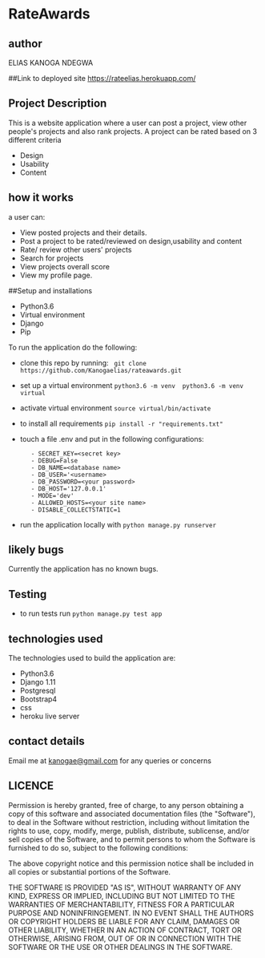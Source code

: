 # RateAwards

## author
ELIAS KANOGA NDEGWA

##Link to deployed site
https://rateelias.herokuapp.com/

## Project Description
This is a website application where a user can post a project, view other people's projects and also rank projects. A project can be rated based on 3 different criteria
- Design
- Usability
- Content
## how it works
a user can:
- View posted projects and their details.
- Post a project to be rated/reviewed on design,usability and content
- Rate/ review other users' projects
- Search for projects
- View projects overall score
- View my profile page.

##Setup and installations
- Python3.6
- Virtual environment
- Django
- Pip

To run the application do the following:
- clone this repo by running:
` git clone https://github.com/Kanogaelias/rateawards.git`
- set up a virtual environment
 ` python3.6 -m venv  python3.6 -m venv virtual `
 - activate virtual environment
  ` source virtual/bin/activate `
- to install all requirements
` pip install -r "requirements.txt" `
 - touch a file .env and put in the following configurations:
   ```
      - SECRET_KEY=<secret key>
      - DEBUG=False
      - DB_NAME=<database name>
      - DB_USER='<username>
      - DB_PASSWORD=<your password>
      - DB_HOST='127.0.0.1'
      - MODE='dev'
      - ALLOWED_HOSTS=<your site name>
      - DISABLE_COLLECTSTATIC=1
   ```

- run the application locally with
 ` python manage.py runserver `
## likely bugs
Currently the application has no known bugs.
## Testing
- to run tests run ` python manage.py test app `
## technologies used
The technologies used to build the application are:

- Python3.6 
- Django 1.11
- Postgresql
- Bootstrap4
- css
- heroku live server

## contact details
Email me at kanogae@gmail.com for any queries or concerns

## LICENCE
Permission is hereby granted, free of charge, to any person obtaining a copy of this software and associated documentation files (the "Software"), to deal in the Software without restriction, including without limitation the rights to use, copy, modify, merge, publish, distribute, sublicense, and/or sell copies of the Software, and to permit persons to whom the Software is furnished to do so, subject to the following conditions:

The above copyright notice and this permission notice shall be included in all copies or substantial portions of the Software.

THE SOFTWARE IS PROVIDED "AS IS", WITHOUT WARRANTY OF ANY KIND, EXPRESS OR IMPLIED, INCLUDING BUT NOT LIMITED TO THE WARRANTIES OF MERCHANTABILITY, FITNESS FOR A PARTICULAR PURPOSE AND NONINFRINGEMENT. IN NO EVENT SHALL THE AUTHORS OR COPYRIGHT HOLDERS BE LIABLE FOR ANY CLAIM, DAMAGES OR OTHER LIABILITY, WHETHER IN AN ACTION OF CONTRACT, TORT OR OTHERWISE, ARISING FROM, OUT OF OR IN CONNECTION WITH THE SOFTWARE OR THE USE OR OTHER DEALINGS IN THE SOFTWARE.
